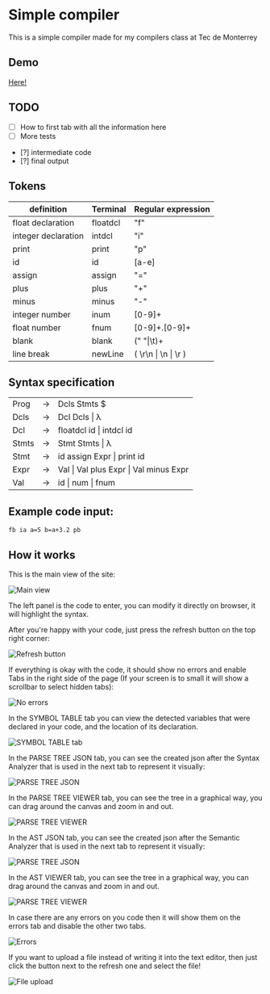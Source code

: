 # Simple compiler

This is a simple compiler made for my compilers class at Tec de Monterrey

## Demo

[Here!](https://lima1756.github.io/simple_compiler/)

## TODO

- [ ] How to first tab with all the information here
- [ ] More tests
- [?] intermediate code 
- [?] final output

## Tokens

| definition | Terminal  |  Regular expression |
|---|---|---|
| float declaration | floatdcl  | "f"  |
| integer declaration | intdcl  |  "i" |
| print | print  | "p"  |
|  id | id|  [a-e]|[g-h]|[j-o]|[q-z]  |
|  assign | assign | "="  |
|  plus | plus | "+" |
|  minus | minus | "-" |
|  integer number | inum  | [0-9]+ |
|  float number | fnum | [0-9]+.[0-9]+  |
|  blank | blank | (" "\|\t)+  |
|  line break | newLine | ( \r\n \| \n \| \r )  |

## Syntax specification

||||
|---|---|---|
|Prog|  -> |Dcls Stmts $
|Dcls|  ->| Dcl Dcls \| λ
|Dcl|   ->| floatdcl id \| intdcl id
|Stmts| ->| Stmt Stmts \| λ
|Stmt| -> | id assign Expr \| print id
|Expr| -> | Val \| Val plus Expr \| Val minus Expr
|Val| -> | id \| num \| fnum

## Example code input:
```
fb ia a=5 b=a+3.2 pb
```

## How it works

This is the main view of the site:

![Main view](https://github.com/lima1756/simple_compiler/blob/main/readme_images/main.png)

The left panel is the code to enter, you can modify it directly on browser, it will highlight the syntax.

After you're happy with your code, just press the refresh button on the top right corner:

![Refresh button](https://github.com/lima1756/simple_compiler/blob/main/readme_images/refresh.png)

If everything is okay with the code, it should show no errors and enable Tabs in the right side of the page (If your screen is to small it will show a scrollbar to select hidden tabs):

![No errors](https://github.com/lima1756/simple_compiler/blob/main/readme_images/no_errors.png)

In the SYMBOL TABLE tab you can view the detected variables that were declared in your code, and the location of its declaration.

![SYMBOL TABLE tab](https://github.com/lima1756/simple_compiler/blob/main/readme_images/symbol.png)

In the PARSE TREE JSON tab, you can see the created json after the Syntax Analyzer that is used in the next tab to represent it visually:

![PARSE TREE JSON](https://github.com/lima1756/simple_compiler/blob/main/readme_images/parsejson.png)

In the PARSE TREE VIEWER tab, you can see the tree in a graphical way, you can drag around the canvas and zoom in and out.

![PARSE TREE VIEWER](https://github.com/lima1756/simple_compiler/blob/main/readme_images/parseview.png)

In the AST JSON tab, you can see the created json after the Semantic Analyzer that is used in the next tab to represent it visually:

![PARSE TREE JSON](https://github.com/lima1756/simple_compiler/blob/main/readme_images/astjson.png)

In the AST VIEWER tab, you can see the tree in a graphical way, you can drag around the canvas and zoom in and out.

![PARSE TREE VIEWER](https://github.com/lima1756/simple_compiler/blob/main/readme_images/astview.png)

In case there are any errors on you code then it will show them on the errors tab and disable the other two tabs.

![Errors](https://github.com/lima1756/simple_compiler/blob/main/readme_images/error.png)

If you want to upload a file instead of writing it into the text editor, then just click the button next to the refresh one and select the file!

![File upload](https://github.com/lima1756/simple_compiler/blob/main/readme_images/upload.png)